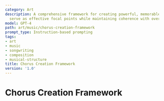 ```yaml
---
category: Art
description: A comprehensive framework for creating powerful, memorable choruses that
  serve as effective focal points while maintaining coherence with overall song structure.
model: GPT-4
path: art/music/chorus-creation-framework
prompt_type: Instruction-based prompting
tags:
- art
- music
- songwriting
- composition
- musical-structure
title: Chorus Creation Framework
version: '1.0'
---
```


# Chorus Creation Framework